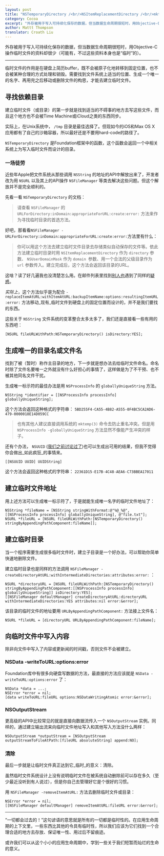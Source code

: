 ```yaml
---
layout: post
title: "NSTemporaryDirectory /<br/>NSItemReplacementDirectory /<br/>mktemp(3)"
category: Cocoa
excerpt: "外存被用于写入可持续化保存的数据，但当数据生命周期很短时，用Objective-C操作临时文件的资料却很少（可能有，不过这些资料本身也是“临时”的）。"
author: Mattt Thompson
translator: Croath Liu
---
```


外存被用于写入可持续化保存的数据，但当数据生命周期很短时，用Objective-C操作临时文件的资料却很少（可能有，不过这些资料本身也是“临时”的）。

* * *

临时文件的作用是在硬盘上简历buffer，既不会被原子化地转移到固定位置，也不会被某种合理的方式处理和销毁。需要找到文件系统上适当的位置、生成一个唯一的名字、再用完之后移动或删除文件的构思，才能去建立临时文件。

## 寻找依赖目录

建立临时文件（或目录）的第一步就是找到适当的不碍事的地方去写这些文件，而且这个地方也不会被Time Machine或iCloud之类的东西同步。

实际上，在Unix系统中， `/tmp` 目录是最佳选择了。但现如今的iOS和Max OS X应用都有了自己的沙箱容器，所以最好还是不要用hard-code的路径了。

`NSTemporaryDirectory` 是Foundation框架中的函数，这个函数会返回一个中相关系统上为写入临时文件而设计的目录。

### 一场徒劳

近些年Apple把文件系统从那些调用 `NSString` 的地址的API中解放出来了，开发者改为用 `NSURL` 以及其上的API操作 `NSFileManager` 等类去解决这些问题。但这个解放并不是完全顺利的。

先看一看 `NSTemporaryDirectory` 的文档：

> 请查看 `NSFileManager` 的 `URLForDirectory:inDomain:appropriateForURL:create:error:` 方法来作为寻找临时目录的首选方法。

好吧，那看看`NSFileManager -URLForDirectory:inDomain:appropriateForURL:create:error:`方法里有什么：

> 你可以用这个方法去建立临时文件目录去存储类似自动保存的文件等。依此方法建立临时目录时用  `NSItemReplacementDirectory` 作为 `directory` 参数、 `NSUserDomainMask` 作为 `domain `参数、用一个合法的父级目录作为 `url` 参数传入。建立完成后，这个方法会返回该目录的URL。

这啥？读了好几遍我也没清楚怎么用。在邮件列表里找到[别人也](http://lists.apple.com/archives/cocoa-dev/2012/Apr/msg00117.html)遇到了同样的[疑惑](http://lists.apple.com/archives/cocoa-dev/2012/Feb/msg00186.html)。

_实际上_，这个方法似乎是为配合 `-replaceItemAtURL:withItemAtURL:backupItemName:options:resultingItemURL:error:` 方法移动_现有_临时文件到硬盘上的固定位置而设计的，并不是我们要找的东西。

这些关于 `NSString` 文件系统的变革整合太多太多了，我们还是直接看一些有用的东西吧：

~~~{objective-c}
[NSURL fileURLWithPath:NSTemporaryDirectory() isDirectory:YES];
~~~

## 生成唯一的目录名或文件名

找到了被（暂时）称作主目录的地方，下一步就是想办法去给临时文件命名。命名时除了文件名要唯一之外就没有什么好担心的事情了，这样做是为了不干预、也不被其他同名文件干扰。

生成唯一标示符的最佳办法是用 `NSProcessInfo` 的 `globallyUniqueString` 方法。

~~~{objective-c}
NSString *identifier = [[NSProcessInfo processInfo] globallyUniqueString];
~~~

这个方法会返回这种格式的字符串： `5BD255F4-CA55-4B82-A555-0F4BC5CA2AD6-479-0000018E14D059CC`

> 也有其他人建议直接调用系统的 `mktemp(3)` 命令去防止重名冲突。但是用 `NSProcessInfo -globallyUniqueString` 方法显然不像能产生冲突的样子。

还有个办法， `NSUUID` ([我们之前讨论过了](http://nshipster.com/uuid-udid-unique-identifier))也可以生成出可用的结果，但我不觉得你会做出_如此疯狂_的事情来。

~~~{objective-c}
[[NSUUID UUID] UUIDString]
~~~

这个方法会返回这种格式的字符串： `22361D15-E17B-4C48-AEA6-C73BBEA17011`

## 建立临时文件地址

用上述方法可以生成唯一标示符了，于是就能生成唯一名字的临时文件地址了：

~~~{objective-c}
NSString *fileName = [NSString stringWithFormat:@"%@_%@", [[NSProcessInfo processInfo] globallyUniqueString], @"file.txt"];
NSURL *fileURL = [NSURL fileURLWithPath:[NSTemporaryDirectory() stringByAppendingPathComponent:fileName]];
~~~

## 建立临时目录

当一个程序需要生成很多临时文件时，建立子目录是一个好办法，可以帮助你简单快速地删除文件。

建立临时目录也是同样的方法调用 `NSFileManager -createDirectoryAtURL:withIntermediateDirectories:attributes:error:` ：

~~~{objective-c}
NSURL *directoryURL = [NSURL fileURLWithPath:[NSTemporaryDirectory() stringByAppendingPathComponent:[[NSProcessInfo processInfo] globallyUniqueString]] isDirectory:YES];
[[NSFileManager defaultManager] createDirectoryAtURL:directoryURL withIntermediateDirectories:YES attributes:nil error:&error];
~~~

该目录的临时文件的地址要用 `URLByAppendingPathComponent:` 方法接上文件名：

~~~{objective-c}
NSURL *fileURL = [directoryURL URLByAppendingPathComponent:fileName];
~~~

## 向临时文件中写入内容

除非向文件中写入了内容或更新闻的时间戳，否则文件不会被建立。

### NSData -writeToURL:options:error

Foundation库中有很多向硬盘写数据的方法，最直接的方法应该就是 `NSData -writeToURL:options:error` 了：

~~~{objective-c}
NSData *data = ...;
NSError *error = nil;
[data writeToURL:fileURL options:NSDataWritingAtomic error:&error];
~~~

### NSOutputStream

更高级的API中比较常见的就是直接向数据流传入一个  `NSOutputStream`  实例。同样的，通过建立输出流来向临时文件地址写入和其他写入方法没什么两样：

~~~{objective-c}
NSOutputStream *outputStream = [NSOutputStream outputStreamToFileAtPath:[fileURL absoluteString] append:NO];
~~~

### 清除

最后一步就是让临时文件真正达到它_临时_的意义：清除。

虽然临时文件系统设计上没有说明临时文件在被系统自动删除前可以存在多久（至少最近没听到有人说过），但是你自己去管理好它是个很好的习惯。

用 `NSFileManager -removeItemAtURL:` 方法去删除临时文件或目录：

~~~{objective-c}
NSError *error = nil;
[[NSFileManager defaultManager] removeItemAtURL:fileURL error:&error];
~~~

* * *

“一切都会过去的！”这句谚语的意思就是所有的一切都是临时性的。在应用生命周期的上下文里，一些东西比其他的令具有临时性，所以我们应该为它们找到一个合理合适的地方去存放、保证唯一性、用过后不留痕迹。

或许我们可以从这个小小的应用生命周期中，学到一些关于我们短暂而灿烂的生命的意义。
